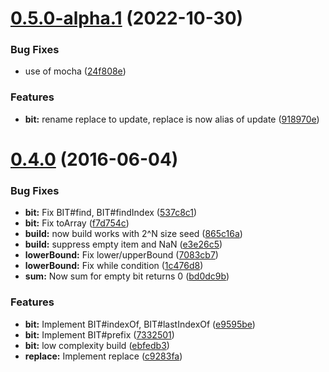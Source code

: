 # [0.5.0-alpha.1](https://github.com/berlysia/binary-indexed-tree-js/compare/0.4.0...0.5.0-alpha.1) (2022-10-30)


### Bug Fixes

* use of mocha ([24f808e](https://github.com/berlysia/binary-indexed-tree-js/commit/24f808ef61977b661a9e11d0890d2ddabca540f4))


### Features

* **bit:** rename replace to update, replace is now alias of update ([918970e](https://github.com/berlysia/binary-indexed-tree-js/commit/918970ed1f4fbfeb4fc383180d1b84524942eac1))



# [0.4.0](https://github.com/berlysia/binary-indexed-tree-js/compare/ebfedb361d31c39b207fc7a400266b92390741a1...0.4.0) (2016-06-04)


### Bug Fixes

* **bit:** Fix BIT#find, BIT#findIndex ([537c8c1](https://github.com/berlysia/binary-indexed-tree-js/commit/537c8c161674857fcddcadf6921fab048cc4a82b))
* **bit:** Fix toArray ([f7d754c](https://github.com/berlysia/binary-indexed-tree-js/commit/f7d754c6b1188b864c8b028dc7be1cdaedeffe66))
* **build:** now build works with 2^N size seed ([865c16a](https://github.com/berlysia/binary-indexed-tree-js/commit/865c16af67613de42978e5f7d5f32945e3784ee9))
* **build:** suppress empty item and NaN ([e3e26c5](https://github.com/berlysia/binary-indexed-tree-js/commit/e3e26c509bffb7d0973bca0b345628b729e1a430))
* **lowerBound:** Fix lower/upperBound ([7083cb7](https://github.com/berlysia/binary-indexed-tree-js/commit/7083cb7105f7ef280848bc649072115c5beae962))
* **lowerBound:** Fix while condition ([1c476d8](https://github.com/berlysia/binary-indexed-tree-js/commit/1c476d87d287d9b426261763906b4000028520df))
* **sum:** Now sum for empty bit returns 0 ([bd0dc9b](https://github.com/berlysia/binary-indexed-tree-js/commit/bd0dc9b496c966e9ab41d4f393df8e9cafbe13a3))


### Features

* **bit:** Implement BIT#indexOf, BIT#lastIndexOf ([e9595be](https://github.com/berlysia/binary-indexed-tree-js/commit/e9595bee0044c2ea727bd98e771dd3f61cea857a))
* **bit:** Implement BIT#prefix ([7332501](https://github.com/berlysia/binary-indexed-tree-js/commit/733250153f18abbe9a70e0e4f0c6e9e5ce3d8682))
* **bit:** low complexity build ([ebfedb3](https://github.com/berlysia/binary-indexed-tree-js/commit/ebfedb361d31c39b207fc7a400266b92390741a1))
* **replace:** Implement replace ([c9283fa](https://github.com/berlysia/binary-indexed-tree-js/commit/c9283fad85623e23b6e3dc96407860fff7b6a558))



